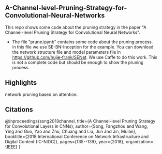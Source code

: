 ## A-Channel-level-Pruning-Strategy-for-Convolutional-Neural-Networks
This repo shows some code about the pruning strategy in the paper "A Channel-level Pruning Strategy for Convolutional Neural Networks".  
- The file "prune.ipynb" contains some code about the pruning process. In this file we use SE-BN-Inception for the example. You can download the network structure file and model parameters file in https://github.com/hujie-frank/SENet. We use Caffe to do this work. This is not a complete code but should be enough to show the pruning process.
## Highlights
network pruning based on attention.
## Citations
@inproceedings{song2018channel,
  title={A Channel-level Pruning Strategy for Convolutional Layers in CNNs},
  author={Song, Fangzhou and Wang, Ying and Guo, Yao and Zhu, Chuang and Liu, Jun and Jin, Mulan},
  booktitle={2018 International Conference on Network Infrastructure and Digital Content (IC-NIDC)},
  pages={135--139},
  year={2018},
  organization={IEEE}
}

